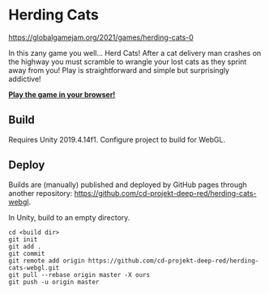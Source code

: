 # Herding Cats

https://globalgamejam.org/2021/games/herding-cats-0

In this zany game you well... Herd Cats! After a cat delivery man crashes on the highway you must scramble to wrangle your lost cats as they sprint away from you! Play is straightforward and simple but surprisingly addictive!

[**Play the game in your browser!**](https://cd-projekt-deep-red.github.io/herding-cats-webgl/)

## Build
Requires Unity 2019.4.14f1.
Configure project to build for WebGL.

## Deploy
Builds are (manually) published and deployed by GitHub pages through another repository: https://github.com/cd-projekt-deep-red/herding-cats-webgl.

In Unity, build to an empty directory.

```
cd <build dir>
git init
git add .
git commit
git remote add origin https://github.com/cd-projekt-deep-red/herding-cats-webgl.git
git pull --rebase origin master -X ours
git push -u origin master
```
